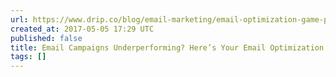 ```yaml
---
url: https://www.drip.co/blog/email-marketing/email-optimization-game-plan/
created_at: 2017-05-05 17:29 UTC
published: false
title: Email Campaigns Underperforming? Here’s Your Email Optimization Game Plan
tags: []
---
```



